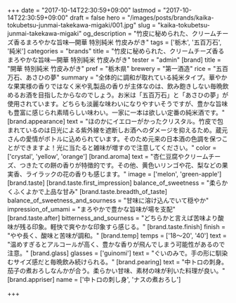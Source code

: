 +++
date = "2017-10-14T22:30:59+09:00"
lastmod = "2017-10-14T22:30:59+09:00"
draft = false
hero = "/images/posts/brands/kaika-tokubetsu-junmai-takekawa-migaki/001.jpg"
slug = "kaika-tokubetsu-junmai-takekawa-migaki"
og_description = "竹皮に秘められた、クリームチーズ香るまろやかな旨味—開華 特別純米 竹皮みがき"
tags = ['栃木', '五百万石', '純米']
categories = "brands"
title = "竹皮に秘められた、クリームチーズ香るまろやかな旨味—開華 特別純米 竹皮みがき"
tester = "admin"
[brand]
  title = "開華 特別純米 竹皮みがき"
  pref = "栃木県"
  brewery = "第一酒造"
  rice = "五百万石、あさひの夢"
  summary = "全体的に調和が取れている純米タイプ。華やかな果実様の香りではなく米や乳製品の香りが主体なのは、飲み飽きしない毎晩飲めるお酒を目指したからなのでしょう。お米は「五百万石」と「あさひの夢」が使用されています。どちらも淡麗な味わいになりやすいそうですが、豊かな旨味も豊富に感じられ素晴らしい味わい。一家に一本は欲しい定番の純米酒です。"
  [brand.appearance]
    text = "ほのかにイエローがかったクリスタル。竹皮で包まれているのは日光による紫外線を遮断しお酒へのダメージを抑えるため。蔵元さんの愛情がボトルに込められています。そのため元来の日本酒の色調を保つことができますよ！光に当たると雑味が増すので注意してください。"
    color = ['crystal', 'yellow', 'orange']
  [brand.aroma]
    text = "杏仁豆腐やクリームチーズ、つきたての餅の香りが特徴的です。その他、黄色いリンゴや花、梨などの果実香、ライラックの花の香りも感じます。"
    image = ['melon', 'green-apple']
  [brand.taste]
    [brand.taste.first_impression]
      balance_of_sweetness = "柔らかくふくよかで上品な甘み"
    [brand.taste.breadth_of_taste]
      balance_of_sweetness_and_sourness = "甘味に溶け込んでいて穏やか"
      impression_of_umami = "まろやかで豊かな旨味が場を支配"
    [brand.taste.after]
      bitterness_and_sourness = "どちらかと言えば苦味より酸味が残る印象。軽快で爽やかな印象すら感じる。"
    [brand.taste.finish]
      finish = "やや長く、酸味と苦味が調和。"
  [brand.temp]
    temps = ['18〜20', '40']
    text = "温めすぎるとアルコールが高く、豊かな香りが飛んでしまう可能性があるので注意。"
  [brand.glass]
    glasses = ['guinomi']
    text = "ぐいのみで。手の形に馴染むサイズ感だと毎晩飲み続けられる。"
  [brand.pearing]
    text = "中トロの刺身。茄子の煮おろしなんかが合う。柔らかい甘味、素材の味が利いた料理が良い。"
  [brand.appriser]
    name = ['中トロの刺し身', 'ナスの煮おろし']

+++

